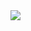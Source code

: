 <img src="https://capsule-render.vercel.app/api?type=egg&color=0:fdffc2,90:99c0ff&height=200&section=header" />
<!--
**RyuEuni/RyuEuni** is a ✨ _special_ ✨ repository because its `README.md` (this file) appears on your GitHub profile.

Here are some ideas to get you started:

- 🔭 I’m currently working on ...
- 🌱 I’m currently learning ...
- 👯 I’m looking to collaborate on ...
- 🤔 I’m looking for help with ...
- 💬 Ask me about ...
- 📫 How to reach me: ...
- 😄 Pronouns: ...
- ⚡ Fun fact: ...
-->
